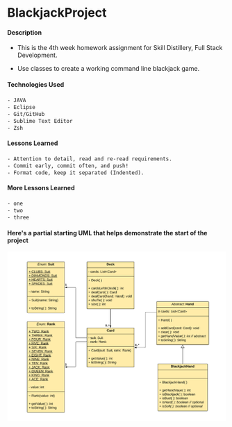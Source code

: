 # BlackjackProject

#### Description

- This is the 4th week homework assignment for Skill Distillery, Full Stack Development.


- Use classes to create a working command line blackjack game.

#### Technologies Used
	- JAVA
	- Eclipse
	- Git/GitHub
	- Sublime Text Editor
	- Zsh

#### Lessons Learned
    - Attention to detail, read and re-read requirements.
	- Commit early, commit often, and push!
	- Format code, keep it separated (Indented).
	
#### More Lessons Learned
	- one
	- two
	- three
	
#### Here's a partial starting UML that helps demonstrate the start of the project

![Black Jack UML](partial-uml.png)
	
	